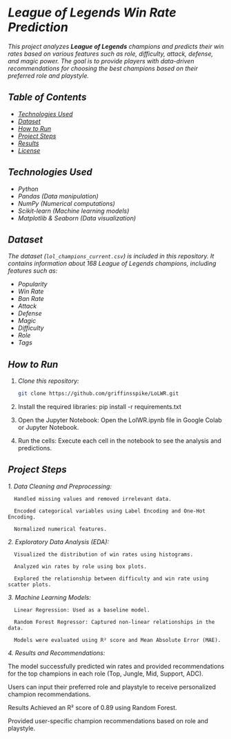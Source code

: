 # *League of Legends Win Rate Prediction*

*This project analyzes **League of Legends** champions and predicts their win rates based on various features such as role, difficulty, attack, defense, and magic power. The goal is to provide players with data-driven recommendations for choosing the best champions based on their preferred role and playstyle.*

## *Table of Contents*
- *[Technologies Used](#technologies-used)*
- *[Dataset](#dataset)*
- *[How to Run](#how-to-run)*
- *[Project Steps](#project-steps)*
- *[Results](#results)*
- *[License](#license)*

## *Technologies Used*
- *Python*
- *Pandas (Data manipulation)*
- *NumPy (Numerical computations)*
- *Scikit-learn (Machine learning models)*
- *Matplotlib & Seaborn (Data visualization)*

## *Dataset*
*The dataset (`lol_champions_current.csv`) is included in this repository. It contains information about 168 League of Legends champions, including features such as:*
- *Popularity*
- *Win Rate*
- *Ban Rate*
- *Attack*
- *Defense*
- *Magic*
- *Difficulty*
- *Role*
- *Tags*

## *How to Run*
1. *Clone this repository:*
   ```bash
   git clone https://github.com/griffinsspike/LoLWR.git

2. Install the required libraries: pip install -r requirements.txt

3. Open the Jupyter Notebook: Open the LolWR.ipynb file in Google Colab or Jupyter Notebook.

4. Run the cells: Execute each cell in the notebook to see the analysis and predictions.

## *Project Steps*
 *1. Data Cleaning and Preprocessing:*

      Handled missing values and removed irrelevant data.

      Encoded categorical variables using Label Encoding and One-Hot Encoding.

      Normalized numerical features.

*2. Exploratory Data Analysis (EDA):*

      Visualized the distribution of win rates using histograms.

      Analyzed win rates by role using box plots.

      Explored the relationship between difficulty and win rate using scatter plots.

*3. Machine Learning Models:*

      Linear Regression: Used as a baseline model.

      Random Forest Regressor: Captured non-linear relationships in the data.

      Models were evaluated using R² score and Mean Absolute Error (MAE).

*4. Results and Recommendations:*

   The model successfully predicted win rates and provided recommendations for the top champions in each role (Top, Jungle, Mid, Support, ADC).
   
   Users can input their preferred role and playstyle to receive personalized champion recommendations.
   
   Results
   Achieved an R² score of 0.89 using Random Forest.

Provided user-specific champion recommendations based on role and playstyle.
